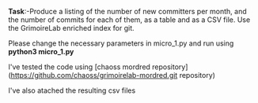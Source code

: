 **Task**:-Produce a listing of the number of new committers per month, and the number of commits for each of them, as a table and as a CSV file. Use the GrimoireLab enriched index for git.


Please change the necessary parameters in micro_1.py and run using **python3 micro_1.py**

I've tested the code using [chaoss mordred repository](https://github.com/chaoss/grimoirelab-mordred.git repository)

I've also atached the resulting csv files
